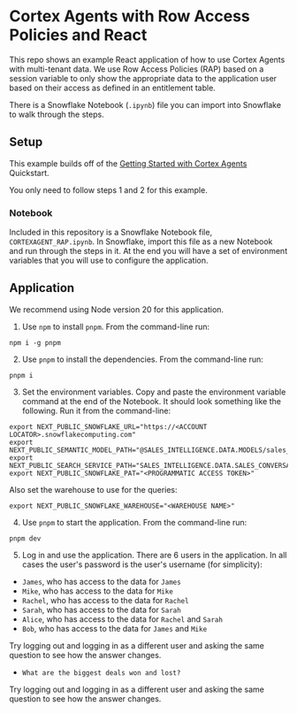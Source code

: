 # Cortex Agents with Row Access Policies and React

This repo shows an example React application of how to use Cortex Agents with multi-tenant data. We use
Row Access Policies (RAP) based on a session variable to only show the appropriate data to the application
user based on their access as defined in an entitlement table.

There is a Snowflake Notebook (`.ipynb`) file you can import into Snowflake to walk through the steps.

## Setup
This example builds off of the [Getting Started with Cortex Agents](https://quickstarts.snowflake.com/guide/getting_started_with_cortex_agents/index.html) Quickstart.

You only need to follow steps 1 and 2 for this example.

### Notebook
Included in this repository is a Snowflake Notebook file, `CORTEXAGENT_RAP.ipynb`. In Snowflake, import this 
file as a new Notebook and run through the steps in it. At the end you will have a set of environment
variables that you will use to configure the application.

## Application
We recommend using Node version 20 for this application. 

1. Use `npm` to install `pnpm`. From the command-line run:
```
npm i -g pnpm
```

2. Use `pnpm` to install the dependencies. From the command-line run:
```
pnpm i
```

3. Set the environment variables. Copy and paste the environment variable command at the end
of the Notebook. It should look something like the following. Run it from the command-line:
```
export NEXT_PUBLIC_SNOWFLAKE_URL="https://<ACCOUNT LOCATOR>.snowflakecomputing.com"
export NEXT_PUBLIC_SEMANTIC_MODEL_PATH="@SALES_INTELLIGENCE.DATA.MODELS/sales_metrics_model.yaml"
export NEXT_PUBLIC_SEARCH_SERVICE_PATH="SALES_INTELLIGENCE.DATA.SALES_CONVERSATION_SEARCH"
export NEXT_PUBLIC_SNOWFLAKE_PAT="<PROGRAMMATIC ACCESS TOKEN>"
```

Also set the warehouse to use for the queries:
```
export NEXT_PUBLIC_SNOWFLAKE_WAREHOUSE="<WAREHOUSE NAME>"
```

4. Use `pnpm` to start the application. From the command-line run:
```
pnpm dev
```

5. Log in and use the application. There are 6 users in the application. In all cases
the user's password is the user's username (for simplicity):
* `James`, who has access to the data for `James`
* `Mike`, who has access to the data for `Mike`
* `Rachel`, who has access to the data for `Rachel`
* `Sarah`, who has access to the data for `Sarah`
* `Alice`, who has access to the data for `Rachel` and `Sarah`
* `Bob`, who has access to the data for `James` and `Mike`

Try logging out and logging in as a different user and asking the same question to see how the answer changes.
* `What are the biggest deals won and lost?`

Try logging out and logging in as a different user and asking the same question to see how the answer changes.
